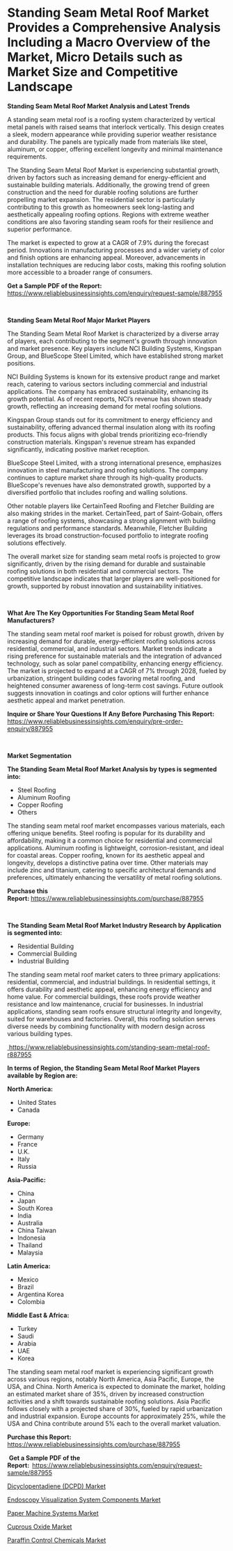 <p><h1>Standing Seam Metal Roof Market Provides a Comprehensive Analysis Including a Macro Overview of the Market, Micro Details such as Market Size and Competitive Landscape</h1></p><p><strong>Standing Seam Metal Roof Market Analysis and Latest Trends</strong></p>
<p><p>A standing seam metal roof is a roofing system characterized by vertical metal panels with raised seams that interlock vertically. This design creates a sleek, modern appearance while providing superior weather resistance and durability. The panels are typically made from materials like steel, aluminum, or copper, offering excellent longevity and minimal maintenance requirements.</p><p>The Standing Seam Metal Roof Market is experiencing substantial growth, driven by factors such as increasing demand for energy-efficient and sustainable building materials. Additionally, the growing trend of green construction and the need for durable roofing solutions are further propelling market expansion. The residential sector is particularly contributing to this growth as homeowners seek long-lasting and aesthetically appealing roofing options. Regions with extreme weather conditions are also favoring standing seam roofs for their resilience and superior performance.</p><p>The market is expected to grow at a CAGR of 7.9% during the forecast period. Innovations in manufacturing processes and a wider variety of color and finish options are enhancing appeal. Moreover, advancements in installation techniques are reducing labor costs, making this roofing solution more accessible to a broader range of consumers.</p></p>
<p><strong>Get a Sample PDF of the Report:&nbsp;</strong> <a href="https://www.reliablebusinessinsights.com/enquiry/request-sample/887955?utm_campaign=1121&utm_medium=2&utm_source=Github&utm_content=ia&utm_term=09112024&utm_id=standing-seam-metal-roof">https://www.reliablebusinessinsights.com/enquiry/request-sample/887955</a></p>
<p>&nbsp;</p>
<p><strong>Standing Seam Metal Roof Major Market Players</strong></p>
<p><p>The Standing Seam Metal Roof Market is characterized by a diverse array of players, each contributing to the segment's growth through innovation and market presence. Key players include NCI Building Systems, Kingspan Group, and BlueScope Steel Limited, which have established strong market positions.</p><p>NCI Building Systems is known for its extensive product range and market reach, catering to various sectors including commercial and industrial applications. The company has embraced sustainability, enhancing its growth potential. As of recent reports, NCI’s revenue has shown steady growth, reflecting an increasing demand for metal roofing solutions.</p><p>Kingspan Group stands out for its commitment to energy efficiency and sustainability, offering advanced thermal insulation along with its roofing products. This focus aligns with global trends prioritizing eco-friendly construction materials. Kingspan's revenue stream has expanded significantly, indicating positive market reception.</p><p>BlueScope Steel Limited, with a strong international presence, emphasizes innovation in steel manufacturing and roofing solutions. The company continues to capture market share through its high-quality products. BlueScope's revenues have also demonstrated growth, supported by a diversified portfolio that includes roofing and walling solutions.</p><p>Other notable players like CertainTeed Roofing and Fletcher Building are also making strides in the market. CertainTeed, part of Saint-Gobain, offers a range of roofing systems, showcasing a strong alignment with building regulations and performance standards. Meanwhile, Fletcher Building leverages its broad construction-focused portfolio to integrate roofing solutions effectively.</p><p>The overall market size for standing seam metal roofs is projected to grow significantly, driven by the rising demand for durable and sustainable roofing solutions in both residential and commercial sectors. The competitive landscape indicates that larger players are well-positioned for growth, supported by robust innovation and sustainability initiatives.</p></p>
<p>&nbsp;</p>
<p><strong>What Are The Key Opportunities For Standing Seam Metal Roof Manufacturers?</strong></p>
<p><p>The standing seam metal roof market is poised for robust growth, driven by increasing demand for durable, energy-efficient roofing solutions across residential, commercial, and industrial sectors. Market trends indicate a rising preference for sustainable materials and the integration of advanced technology, such as solar panel compatibility, enhancing energy efficiency. The market is projected to expand at a CAGR of 7% through 2028, fueled by urbanization, stringent building codes favoring metal roofing, and heightened consumer awareness of long-term cost savings. Future outlook suggests innovation in coatings and color options will further enhance aesthetic appeal and market penetration.</p></p>
<p><strong>Inquire or Share Your Questions If Any Before Purchasing This Report:</strong> <a href="https://www.reliablebusinessinsights.com/enquiry/pre-order-enquiry/887955?utm_campaign=1121&utm_medium=2&utm_source=Github&utm_content=ia&utm_term=09112024&utm_id=standing-seam-metal-roof">https://www.reliablebusinessinsights.com/enquiry/pre-order-enquiry/887955</a></p>
<p>&nbsp;</p>
<p><strong>Market Segmentation</strong></p>
<p><strong>The Standing Seam Metal Roof Market Analysis by types is segmented into:</strong></p>
<p><ul><li>Steel Roofing</li><li>Aluminum Roofing</li><li>Copper Roofing</li><li>Others</li></ul></p>
<p><p>The standing seam metal roof market encompasses various materials, each offering unique benefits. Steel roofing is popular for its durability and affordability, making it a common choice for residential and commercial applications. Aluminum roofing is lightweight, corrosion-resistant, and ideal for coastal areas. Copper roofing, known for its aesthetic appeal and longevity, develops a distinctive patina over time. Other materials may include zinc and titanium, catering to specific architectural demands and preferences, ultimately enhancing the versatility of metal roofing solutions.</p></p>
<p><strong>Purchase this Report:&nbsp;</strong><a href="https://www.reliablebusinessinsights.com/purchase/887955?utm_campaign=1121&utm_medium=2&utm_source=Github&utm_content=ia&utm_term=09112024&utm_id=standing-seam-metal-roof">https://www.reliablebusinessinsights.com/purchase/887955</a></p>
<p>&nbsp;</p>
<p><strong>The Standing Seam Metal Roof Market Industry Research by Application is segmented into:</strong></p>
<p><ul><li>Residential Building</li><li>Commercial Building</li><li>Industrial Building</li></ul></p>
<p><p>The standing seam metal roof market caters to three primary applications: residential, commercial, and industrial buildings. In residential settings, it offers durability and aesthetic appeal, enhancing energy efficiency and home value. For commercial buildings, these roofs provide weather resistance and low maintenance, crucial for businesses. In industrial applications, standing seam roofs ensure structural integrity and longevity, suited for warehouses and factories. Overall, this roofing solution serves diverse needs by combining functionality with modern design across various building types.</p></p>
<p><a href="https://www.reliablebusinessinsights.com/standing-seam-metal-roof-r887955?utm_campaign=1121&utm_medium=2&utm_source=Github&utm_content=ia&utm_term=09112024&utm_id=standing-seam-metal-roof">&nbsp;https://www.reliablebusinessinsights.com/standing-seam-metal-roof-r887955</a></p>
<p><strong>In terms of Region, the Standing Seam Metal Roof Market Players available by Region are:</strong></p>
<p>
    <p> <strong> North America: </strong>
        <ul>
            <li>United States</li>
            <li>Canada</li>
        </ul>
        </p> 
    <p> <strong> Europe: </strong>
        <ul>
            <li>Germany</li>
            <li>France</li>
            <li>U.K.</li>
            <li>Italy</li>
            <li>Russia</li>
        </ul>
        </p> 
    <p> <strong> Asia-Pacific: </strong>
        <ul>
            <li>China</li>
            <li>Japan</li>
            <li>South Korea</li>
            <li>India</li>
            <li>Australia</li>
            <li>China Taiwan</li>
            <li>Indonesia</li>
            <li>Thailand</li>
            <li>Malaysia</li>
        </ul>
        </p> 
    <p> <strong> Latin America: </strong>
        <ul>
            <li>Mexico</li>
            <li>Brazil</li>
            <li>Argentina Korea</li>
            <li>Colombia</li>
        </ul>
        </p> 
    <p> <strong> Middle East & Africa: </strong>
        <ul>
            <li>Turkey</li>
            <li>Saudi</li>
            <li>Arabia</li>
            <li>UAE</li>
            <li>Korea</li>
        </ul>
    </p>
    </p>
<p><p>The standing seam metal roof market is experiencing significant growth across various regions, notably North America, Asia Pacific, Europe, the USA, and China. North America is expected to dominate the market, holding an estimated market share of 35%, driven by increased construction activities and a shift towards sustainable roofing solutions. Asia Pacific follows closely with a projected share of 30%, fueled by rapid urbanization and industrial expansion. Europe accounts for approximately 25%, while the USA and China contribute around 5% each to the overall market valuation.</p></p>
<p><strong>Purchase this Report: </strong><a href="https://www.reliablebusinessinsights.com/purchase/887955?utm_campaign=1121&utm_medium=2&utm_source=Github&utm_content=ia&utm_term=09112024&utm_id=standing-seam-metal-roof">https://www.reliablebusinessinsights.com/purchase/887955</a></p>
<p>&nbsp;<strong>Get a Sample PDF of the Report:&nbsp;&nbsp;</strong><a href="https://www.reliablebusinessinsights.com/enquiry/request-sample/887955?utm_campaign=1121&utm_medium=2&utm_source=Github&utm_content=ia&utm_term=09112024&utm_id=standing-seam-metal-roof">https://www.reliablebusinessinsights.com/enquiry/request-sample/887955</a></p>
<p><strong></strong></p>
<p><p><a href="https://github.com/avilarotedlowkog/Market-Research-Report-List-1/blob/main/dicyclopentadiene-dcpd-market.md?utm_campaign=1121&utm_medium=2&utm_source=Github&utm_content=ia&utm_term=09112024&utm_id=standing-seam-metal-roof">Dicyclopentadiene (DCPD) Market</a></p><p><a href="https://issuu.com/reportprime-2/docs/endoscopy-visualization-system-comp_4a698deb662e02?utm_campaign=1121&utm_medium=2&utm_source=Github&utm_content=ia&utm_term=09112024&utm_id=standing-seam-metal-roof">Endoscopy Visualization System Components Market</a></p><p><a href="https://www.linkedin.com/pulse/paper-machine-systems-market-segmentation-applications-types-zgd1e?utm_campaign=1121&utm_medium=2&utm_source=Github&utm_content=ia&utm_term=09112024&utm_id=standing-seam-metal-roof">Paper Machine Systems Market</a></p><p><a href="https://github.com/fadrijbtavist/Market-Research-Report-List-1/blob/main/cuprous-oxide-market.md?utm_campaign=1121&utm_medium=2&utm_source=Github&utm_content=ia&utm_term=09112024&utm_id=standing-seam-metal-roof">Cuprous Oxide Market</a></p><p><a href="https://www.linkedin.com/pulse/paraffin-control-chemicals-market-global-share-ranking-overall-rpb8e?utm_campaign=1121&utm_medium=2&utm_source=Github&utm_content=ia&utm_term=09112024&utm_id=standing-seam-metal-roof">Paraffin Control Chemicals Market</a></p></p>